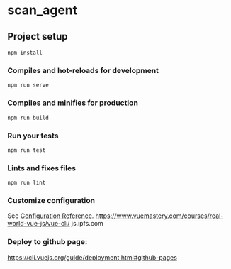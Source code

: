 # scan_agent

## Project setup
```
npm install
```

### Compiles and hot-reloads for development
```
npm run serve
```

### Compiles and minifies for production
```
npm run build
```

### Run your tests
```
npm run test
```

### Lints and fixes files
```
npm run lint
```

### Customize configuration
See [Configuration Reference](https://cli.vuejs.org/config/).
https://www.vuemastery.com/courses/real-world-vue-js/vue-cli/
js.ipfs.com


### Deploy to github page:
https://cli.vuejs.org/guide/deployment.html#github-pages
